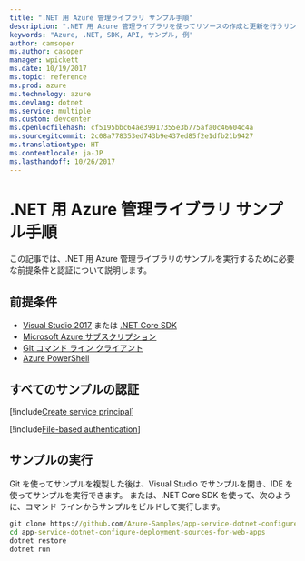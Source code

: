 ```yaml
---
title: ".NET 用 Azure 管理ライブラリ サンプル手順"
description: ".NET 用 Azure 管理ライブラリを使ってリソースの作成と更新を行うサンプル コードを入手してください。"
keywords: "Azure, .NET, SDK, API, サンプル, 例"
author: camsoper
ms.author: casoper
manager: wpickett
ms.date: 10/19/2017
ms.topic: reference
ms.prod: azure
ms.technology: azure
ms.devlang: dotnet
ms.service: multiple
ms.custom: devcenter
ms.openlocfilehash: cf5195bbc64ae39917355e3b775afa0c46604c4a
ms.sourcegitcommit: 2c08a778353ed743b9e437ed85f2e1dfb21b9427
ms.translationtype: HT
ms.contentlocale: ja-JP
ms.lasthandoff: 10/26/2017
---
```

# <a name="azure-management-libraries-for-net-sample-instructions"></a>.NET 用 Azure 管理ライブラリ サンプル手順

この記事では、.NET 用 Azure 管理ライブラリのサンプルを実行するために必要な前提条件と認証について説明します。

## <a name="prerequisties"></a>前提条件 

* [Visual Studio 2017](https://www.visualstudio.com/vs/) または [.NET Core SDK](https://www.microsoft.com/net/download/core)
* [Microsoft Azure サブスクリプション](https://azure.microsoft.com/free/)
* [Git コマンド ライン クライアント](https://git-scm.com/)
* [Azure PowerShell](/powershell/azure/install-azurerm-ps)

## <a name="authentication-for-all-samples"></a>すべてのサンプルの認証

[!include[Create service principal](includes/create-sp.md)]

[!include[File-based authentication](includes/file-based-auth.md)]

## <a name="running-the-samples"></a>サンプルの実行

Git を使ってサンプルを複製した後は、Visual Studio でサンプルを開き、IDE を使ってサンプルを実行できます。  または、.NET Core SDK を使って、次のように、コマンド ラインからサンプルをビルドして実行します。

```cmd
git clone https://github.com/Azure-Samples/app-service-dotnet-configure-deployment-sources-for-web-apps.git
cd app-service-dotnet-configure-deployment-sources-for-web-apps
dotnet restore
dotnet run
```